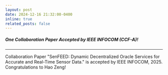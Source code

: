 ```yaml
---
layout: post
date: 2024-12-16 21:32:00-0400
inline: true
related_posts: false
---
```

##### One Collaboration Paper Accepted by **IEEE INFOCOM** (CCF-A)!

---
Collaboration Paper "SenFEED: Dynamic Decentralized Oracle Services for Accurate and Real-Time Sensor Data." is accepted by IEEE INFOCOM, 2025. Congratulations to Hao Zeng!